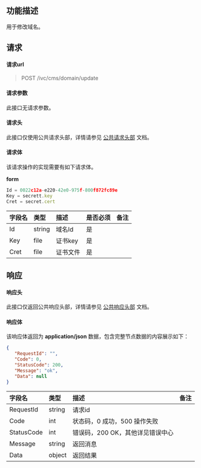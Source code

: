 
## 功能描述

用于修改域名。

## 请求

#### 请求url

> POST /ivc/cms/domain/update

#### 请求参数

此接口无请求参数。

#### 请求头

此接口仅使用公共请求头部，详情请参见 [公共请求头部](https://cloud.tencent.com/document/product/1344/50451) 文档。

#### 请求体

该请求操作的实现需要有如下请求体。

**form**

```js
Id = 0022c12a-e220-42e0-975f-800f872fc89e
Key = secrett.key
Cret = secret.cert
```

| 字段名 | 类型   | 描述     | 是否必须 | 备注 |
| :----- | :----- | :------- | :------- | :--- |
| Id     | string | 域名Id   | 是       |      |
| Key    | file   | 证书key  | 是       |      |
| Cret   | file   | 证书文件 | 是       |      |

## 响应

#### 响应头

此接口仅返回公共响应头部，详情请参见 [公共响应头部](https://cloud.tencent.com/document/product/1344/50452) 文档。

#### 响应体

该响应体返回为 **application/json** 数据，包含完整节点数据的内容展示如下：

```json
{
   "RequestId": "",
   "Code": 0,
   "StatusCode": 200,
   "Message": "ok",
   "Data": null
}
```

| 字段名     | 类型   | 描述                             | 备注 |
| :--------- | :----- | :------------------------------- | :--- |
| RequestId  | string | 请求id                           |      |
| Code       | int    | 状态码，0 成功，500 操作失败     |      |
| StatusCode | int    | 错误码，200 OK，其他详见错误中心 |      |
| Message    | string | 返回消息                         |      |
| Data       | object | 返回结果                         |      |

